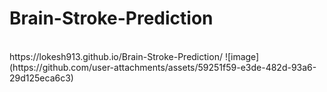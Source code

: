 # Brain-Stroke-Prediction
<BR>
https://lokesh913.github.io/Brain-Stroke-Prediction/
![image](https://github.com/user-attachments/assets/59251f59-e3de-482d-93a6-29d125eca6c3)

